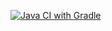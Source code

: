 [![Java CI with Gradle](https://github.com/andrew-pahomov/aqa4-1.1_cashbackhack/actions/workflows/gradle.yml/badge.svg?branch=junit)](https://github.com/andrew-pahomov/aqa4-1.1_cashbackhack/actions/workflows/gradle.yml)

